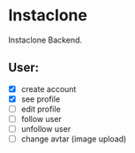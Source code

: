 # Instaclone

Instaclone Backend.

## User:

-   [x] create account
-   [x] see profile
-   [ ] edit profile
-   [ ] follow user
-   [ ] unfollow user
-   [ ] change avtar (image upload)

